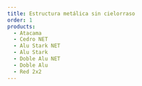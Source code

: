```yaml
---
title: Estructura metálica sin cielorraso	
order: 1
products:
  - Atacama
  - Cedro NET
  - Alu Stark NET
  - Alu Stark
  - Doble Alu NET
  - Doble Alu
  - Red 2x2
---
```

